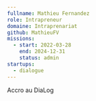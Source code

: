 ```yaml
---
fullname: Mathieu Fernandez
role: Intrapreneur
domaine: Intraprenariat
github: MathieuFV
missions:
  - start: 2022-03-28
    end: 2024-12-31
    status: admin
startups:
  - dialogue
---
```


Accro au DiaLog
